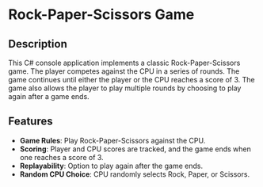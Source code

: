 # Rock-Paper-Scissors Game

## Description

This C# console application implements a classic Rock-Paper-Scissors game. The player competes against the CPU in a series of rounds. The game continues until either the player or the CPU reaches a score of 3. The game also allows the player to play multiple rounds by choosing to play again after a game ends.

## Features

- **Game Rules**: Play Rock-Paper-Scissors against the CPU.
- **Scoring**: Player and CPU scores are tracked, and the game ends when one reaches a score of 3.
- **Replayability**: Option to play again after the game ends.
- **Random CPU Choice**: CPU randomly selects Rock, Paper, or Scissors.
